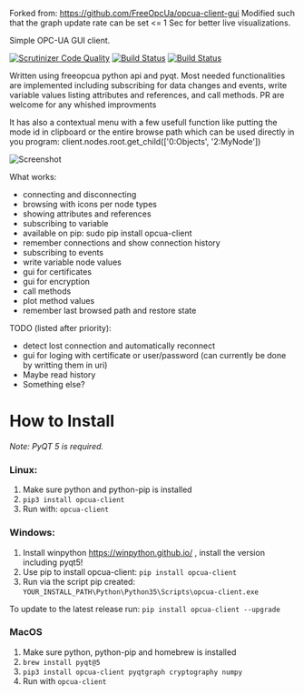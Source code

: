 
Forked from: https://github.com/FreeOpcUa/opcua-client-gui
Modified such that the graph update rate can be set <= 1 Sec for better live visualizations.


Simple OPC-UA GUI client.

[![Scrutinizer Code Quality](https://scrutinizer-ci.com/g/FreeOpcUa/opcua-client-gui/badges/quality-score.png?b=master)](https://scrutinizer-ci.com/g/FreeOpcUa/opcua-client-gui/?branch=master)
[![Build Status](https://travis-ci.org/FreeOpcUa/opcua-client-gui.svg?branch=master)](https://travis-ci.org/FreeOpcUa/opcua-client-gui)
[![Build Status](https://travis-ci.org/FreeOpcUa/opcua-widgets.svg?branch=master)](https://travis-ci.org/FreeOpcUa/opcua-widgets)

Written using freeopcua python api and pyqt. Most needed functionalities are implemented including subscribing for data changes and events, write variable values listing attributes and references, and call methods. PR are welcome for any whished improvments

It has also a contextual menu with a few usefull function like putting the mode id in clipboard or the entire browse path which can be used directly in you program: client.nodes.root.get_child(['0:Objects', '2:MyNode'])

![Screenshot](/screenshot.png?raw=true "Screenshot")

What works:
* connecting and disconnecting
* browsing with icons per node types
* showing attributes and references
* subscribing to variable
* available on pip: sudo pip install opcua-client
* remember connections and show connection history
* subscribing to events
* write variable node values
* gui for certificates
* gui for encryption 
* call methods
* plot method values
* remember last browsed path and restore state

TODO (listed after priority):

* detect lost connection and automatically reconnect 
* gui for loging with certificate or user/password (can currently be done by writting them in uri)
* Maybe read history
* Something else?

# How to Install  

*Note: PyQT 5 is required.*

### Linux:

1. Make sure python and python-pip is installed  
2. `pip3 install opcua-client`  
4. Run with: `opcua-client`  
  
### Windows:  

1. Install winpython https://winpython.github.io/ , install the version including pyqt5!
3. Use pip to install opcua-client: `pip install opcua-client`  
4. Run via the script pip created: `YOUR_INSTALL_PATH\Python\Python35\Scripts\opcua-client.exe`  

To update to the latest release run: `pip install opcua-client --upgrade`

### MacOS

1. Make sure python, python-pip and homebrew is installed
2. `brew install pyqt@5`
3. `pip3 install opcua-client pyqtgraph cryptography numpy`
4. Run with `opcua-client`

